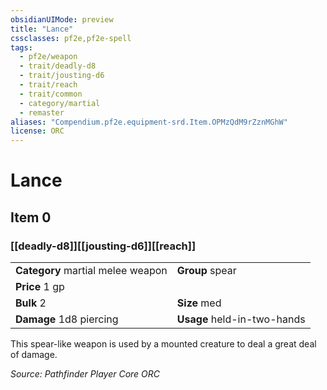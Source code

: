 ```yaml
---
obsidianUIMode: preview
title: "Lance"
cssclasses: pf2e,pf2e-spell
tags:
  - pf2e/weapon
  - trait/deadly-d8
  - trait/jousting-d6
  - trait/reach
  - trait/common
  - category/martial
  - remaster
aliases: "Compendium.pf2e.equipment-srd.Item.OPMzQdM9rZznMGhW"
license: ORC
---
```

# Lance
## Item 0
### [[deadly-d8]][[jousting-d6]][[reach]]

|  |  |
| -- | -- |
| **Category** martial melee weapon | **Group** spear |
| **Price** 1 gp |  |
| **Bulk** 2 | **Size** med |
| **Damage** 1d8 piercing  | **Usage** held-in-two-hands |



This spear-like weapon is used by a mounted creature to deal a great deal of damage.

*Source: Pathfinder Player Core*
*ORC*